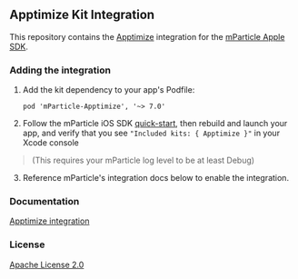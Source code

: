 ## Apptimize Kit Integration

This repository contains the [Apptimize](https://www.apptimize.com) integration for the [mParticle Apple SDK](https://github.com/mParticle/mparticle-apple-sdk).

### Adding the integration

1. Add the kit dependency to your app's Podfile:

    ```
    pod 'mParticle-Apptimize', '~> 7.0'
    ```

2. Follow the mParticle iOS SDK [quick-start](https://github.com/mParticle/mparticle-apple-sdk), then rebuild and launch your app, and verify that you see `"Included kits: { Apptimize }"` in your Xcode console 

> (This requires your mParticle log level to be at least Debug)

3. Reference mParticle's integration docs below to enable the integration.

### Documentation

[Apptimize integration](https://docs.mparticle.com/integrations/apptimize/event/)

### License

[Apache License 2.0](http://www.apache.org/licenses/LICENSE-2.0)
